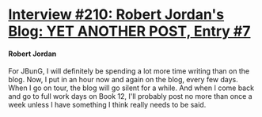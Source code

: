# [Interview #210: Robert Jordan's Blog: YET ANOTHER POST, Entry #7](https://www.theoryland.com/intvmain.php?i=210#7)

#### Robert Jordan

For JBunG, I will definitely be spending a lot more time writing than on the blog. Now, I put in an hour now and again on the blog, every few days. When I go on tour, the blog will go silent for a while. And when I come back and go to full work days on Book 12, I'll probably post no more than once a week unless I have something I think really needs to be said.

